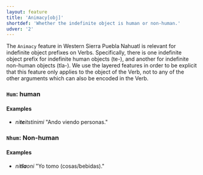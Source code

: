 ```yaml
---
layout: feature
title: 'Animacy[obj]'
shortdef: 'Whether the indefinite object is human or non-human.'
udver: '2'
---
```


The `Animacy` feature in Western Sierra Puebla Nahuatl is relevant for indefinite object prefixes on Verbs. Specifically, there is one indefinite object prefix for indefinite human objects (te-), and another for indefinite non-human objects (tla-). We use the layered features in order to be explicit that this feature only applies to the object of the Verb, not to any of the other arguments which can also be encoded in the Verb.

### <a name="Hum">`Hum`</a>: human

#### Examples

* _ni<b>te</b>itstinimi_ "Ando viendo personas."

### <a name="Nhum">`Nhum`</a>: Non-human

#### Examples

* _ni<b>tla</b>oni_ "Yo tomo (cosas/bebidas)."


<!-- Interlanguage links updated Út 9. května 2023, 20:03:31 CEST -->
